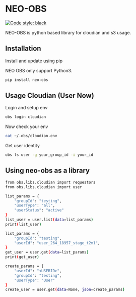 # NEO-OBS

[![Code style: black](https://img.shields.io/badge/code%20style-black-000000.svg)](https://github.com/python/black)

NEO-OBS is python based library for cloudian and s3 usage.

## Installation

Install and update using [pip](https://pip.pypa.io/en/stable/quickstart/)

NEO OBS only support Python3.

``` bash
pip install neo-obs
```

## Usage Cloudian (User Now)

Login and setup env

``` bash
obs login cloudian
```

Now check your env

``` bash
cat ~/.obs/cloudian.env
```

Get user identity

``` bash
obs ls user -g your_group_id -i your_id
```

## Using neo-obs as a library

``` bash
from obs.libs.cloudian import requestors
from obs.libs.cloudian import user

list_params = {
    "groupId": "testing",
    "userType": "all",
    "userStatus": "active"
}
list_user = user.list(data=list_params)
print(list_user)

list_params = {
    "groupId": "testing",
    "userId": "user_264_18957_stage_t2m1",
}
get_user = user.get(data=list_params)
print(get_user)

create_params = {
    "userId": "<USERID>",
    "groupId": "testing",
    "userType": "User"
}
create_user = user.get(data=None, json=create_params)
```


